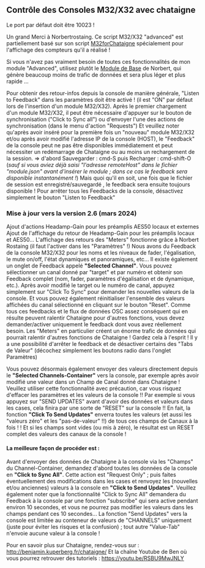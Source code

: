 ## Contrôle des Consoles M32/X32 avec chataigne
Le port par défaut doit être 10023 !

Un grand Merci  à Norbertrostaing. Ce script  M32/X32 "advanced" est partiellement basé sur son script [M32forChataigne](https://github.com/norbertrostaing/M32forChataigne) spécialement pour l'affichage des compteurs qu'il a réalisé !

Si vous n'avez pas vraiment besoin de toutes ces fonctionnalités de mon module "Advanced", utilisez plutôt le [Module de Base](https://github.com/norbertrostaing/M32forChataigne) de Norbert, qui génère beaucoup moins de trafic de données et sera plus léger et plus rapide ...

Pour obtenir des retour-infos depuis la console de manière générale, "Listen to Feedback" dans les paramètres doit être activé ! (il est "ON" par défaut lors de l'insertion d'un module M32/X32).
Après le premier chargement d'un module M32/X32, il peut être nécessaire d'appuyer sur le bouton de synchronisation ("Click to Sync all") ou d'envoyer l'une des actions de synchronisation (dans le menu d'action "Requests")
Et veuillez noter qu'après avoir inséré pour la première fois un "nouveau" module M32/X32 et/ou après avoir modifié l'adresse IP de la console (HOST), le "Feedback" de la console peut ne pas être disponibles immédiatement et peut nécessiter un redémarrage de Chataigne ou au moins un rechargement de la session. => d'abord Sauvegarder : cmd-S puis Recharger : cmd-shift-O
(*sauf si vous aviez déjà saisi "l'adresse remoteHost" dans le fichier "module.json" avant d'insérer le module ; dans ce cas le feedback sera disponible instantanément !*) Mais quoi qu'il en soit, une fois que le fichier de session est enregistré/sauvegardé , le feedback sera ensuite toujours disponible !
Pour arrêter tous les Feedbacks de la console, désactivez simplement le bouton "Listen to Feedback"

### Mise à jour vers la version 2.6 (mars 2024)
Ajout d'actions Headamp-Gain pour les préamplis AES50 locaux et externes
Ajout de l'affichage du retour de Headamp-Gain pour les préamplis locaux et AES50...
L'affichage des retours des "Meters" fonctionne grâce à Norbert Rostaing (il faut l'activer dans les "Paramètres" !)
Nous avons du Feedback de la console M32/X32 pour les noms et les niveaux de fader, l'égalisation, le mute on/off, l'état dynamiques et panoramiques, etc...
Il existe également un onglet de Feedback appelé **"Selected Channel"**. Vous pouvez sélectionner un canal donné par "target" et par numéro et obtenir son Feedback complet (nom, fader, paramètres d'égalisation et de dynamique, etc.). Après avoir modifié le target ou le numéro de canal, appuyez simplement sur "Click To Sync" pour demander les nouvelles valeurs de la console. Et vous pouvez également réinitialiser l'ensemble des valeurs affichées du canal sélectionné en cliquant sur le bouton "Reset".
Comme tous ces feedbacks et le flux de données OSC assez conséquent qui en résulte peuvent ralentir Chataigne pour d'autres fonctions, vous devez demander/activer uniquement le feedback dont vous avez réellement besoin. Les "Meters" en particulier créent un énorme trafic de données qui pourrait ralentir d'autres fonctions de Chataigne ! Gardez cela à l'esprit ! Il y a une possibilité d'arrêter le feedback et de désactiver certains des "Tabs de Valeur" (décochez simplement les boutons radio dans l'onglet Paramètres)

Vous pouvez désormais également envoyer des valeurs directement depuis le **"Selected Channels-Container"** vers la console, par exemple après avoir modifié une valeur dans un Champ de Canal donné dans Chataigne !
Veuillez utiliser cette fonctionnalité avec précaution, car vous risquez d'effacer les paramètres et les valeurs de la console !! Par exemple si vous appuyez sur "SEND UPDATES" avant d'avoir des données et valeurs dans les cases, cela finira par une sorte de "RESET" sur la console !! En fait, la fonction **"Click To Send Updates"** enverra toutes les valeurs (et aussi les "valeurs zéro" et les "pas-de-valeur" !!) de tous ces champs de Canaux à la fois ! ! Et si les champs sont vides (ou mis à zéro), le résultat est un RESET complet des valeurs des canaux de la console !

#### La meilleure façon de procéder est :
Avant d'envoyer des données de Chataigne à la console via les "Champs" du Channel-Container, demandez d'abord toutes les données de la console en **"Click to Sync All"**. Cette action est "Request Only" ; puis faites éventuellement des modifications dans les cases et renvoyez les (nouvelles et/ou anciennes) valeurs à la console en **"Click to Send Updates"**.
Veuillez également noter que la fonctionnalité "Click to Sync All" demandera du Feedback à la console par une fonction "subscribe" qui sera active pendant environ 10 secondes, et vous ne pourrez pas modifier les valeurs dans les champs pendant ces 10 secondes...
La fonction "Send Updates" vers la console est limitée au conteneur de valeurs de "CHANNELS" uniquement (juste pour éviter les risques et la confusion) ; tout autre "Value-Tab" n'envoie aucune valeur à la console !

Pour en savoir plus sur Chataigne, rendez-vous sur : http://benjamin.kuperberg.fr/chataigne/
Et la chaîne Youtube de Ben où vous pourrez retrouver des tutoriels : https://youtu.be/RSBU9MwJNLY
